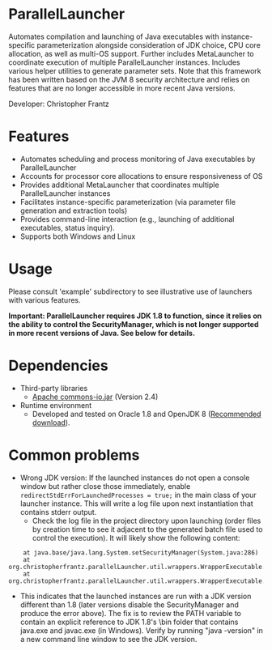 # ParallelLauncher
Automates compilation and launching of Java executables with instance-specific parameterization alongside consideration of JDK choice, CPU core allocation, as well as multi-OS support. Further includes MetaLauncher to coordinate execution of multiple ParallelLauncher instances. Includes various helper utilities to generate parameter sets. Note that this framework has been written based on the JVM 8 security architecture and relies on features that are no longer accessible in more recent Java versions.

Developer: Christopher Frantz

# Features

* Automates scheduling and process monitoring of Java executables by ParallelLauncher
* Accounts for processor core allocations to ensure responsiveness of OS
* Provides additional MetaLauncher that coordinates multiple ParallelLauncher instances
* Facilitates instance-specific parameterization (via parameter file generation and extraction tools)
* Provides command-line interaction (e.g., launching of additional executables, status inquiry).
* Supports both Windows and Linux

# Usage

Please consult 'example' subdirectory to see illustrative use of launchers with various features.

**Important: ParallelLauncher requires JDK 1.8 to function, since it relies on the ability to control the SecurityManager, which is not longer supported in more recent versions of Java. See below for details.**

# Dependencies

* Third-party libraries
  * [Apache commons-io.jar](https://commons.apache.org/proper/commons-io/) (Version 2.4)
* Runtime environment
  * Developed and tested on Oracle 1.8 and OpenJDK 8 ([Recommended download](https://adoptium.net/temurin/releases/?version=8)). 

# Common problems

* Wrong JDK version: If the launched instances do not open a console window but rather close those immediately, enable ```redirectStdErrForLaunchedProcesses = true;``` in the main class of your launcher instance. This will write a log file upon next instantiation that contains stderr output.
  * Check the log file in the project directory upon launching (order files by creation time to see it adjacent to the generated batch file used to control the execution). It will likely show the following content: 
```Exception in thread "main" java.lang.UnsupportedOperationException: Setting a Security Manager is not supported
	at java.base/java.lang.System.setSecurityManager(System.java:286)
	at org.christopherfrantz.parallelLauncher.util.wrappers.WrapperExecutable.addExitCodeCapturingShutdownHook(WrapperExecutable.java:189)
	at org.christopherfrantz.parallelLauncher.util.wrappers.WrapperExecutable.main(WrapperExecutable.java:100)
```
  * This indicates that the launched instances are run with a JDK version different than 1.8 (later versions disable the SecurityManager and produce the error above). The fix is to review the PATH variable to contain an explicit reference to JDK 1.8's \bin folder that contains java.exe and javac.exe (in Windows). Verify by running "java -version" in a new command line window to see the JDK version.
